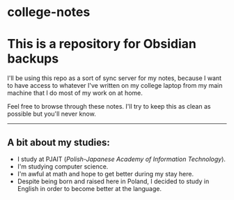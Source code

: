 # college-notes
# This is a repository for Obsidian backups
I'll be using this repo as a sort of sync server for my notes, because I want to have access to whatever I've written on my college laptop from my main machine that I do most of my work on at home.

Feel free to browse through these notes. I'll try to keep this as clean as possible but you'll never know.

---

## A bit about my studies:
+ I study at PJAIT (*Polish-Japanese Academy of Information Technology*).
+ I'm studying computer science.
+ I'm awful at math and hope to get better during my stay here.
+ Despite being born and raised here in Poland, I decided to study in English in order to become better at the language.